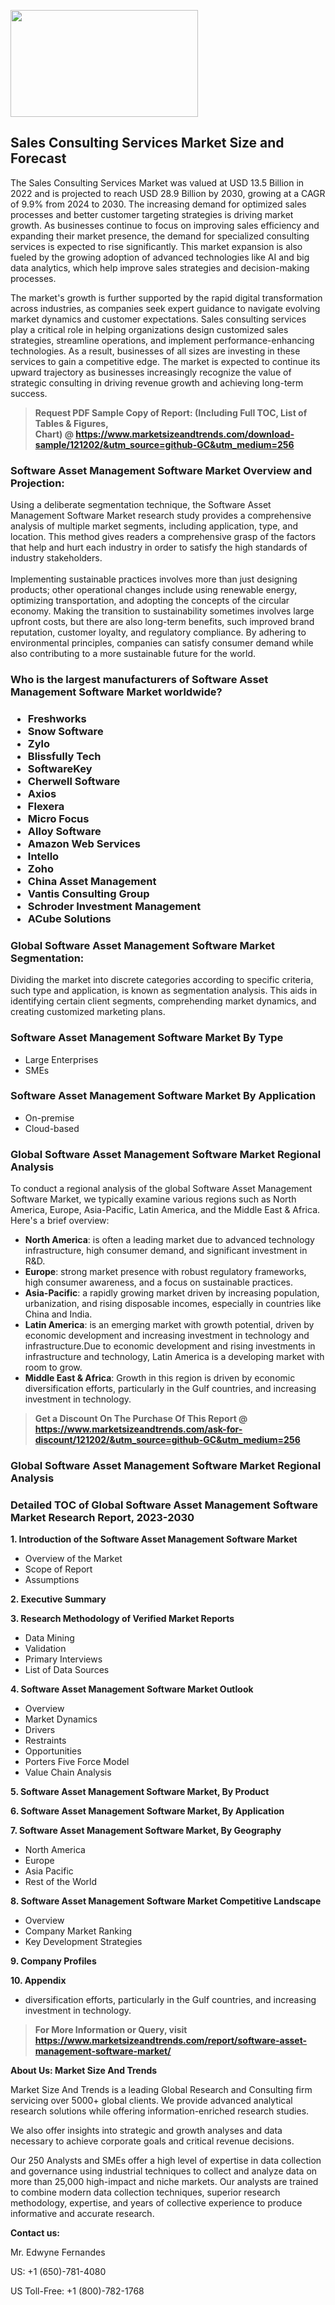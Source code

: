 <p><img class="alignnone size-medium wp-image-20088" src="https://ffe5etoiles.com/wp-content/uploads/2024/12/MST1-300x171.png" alt="" width="300" height="171" /></p><h2>Sales Consulting Services Market Size and Forecast</h2><p>The Sales Consulting Services Market was valued at USD 13.5 Billion in 2022 and is projected to reach USD 28.9 Billion by 2030, growing at a CAGR of 9.9% from 2024 to 2030. The increasing demand for optimized sales processes and better customer targeting strategies is driving market growth. As businesses continue to focus on improving sales efficiency and expanding their market presence, the demand for specialized consulting services is expected to rise significantly. This market expansion is also fueled by the growing adoption of advanced technologies like AI and big data analytics, which help improve sales strategies and decision-making processes.</p><p>The market's growth is further supported by the rapid digital transformation across industries, as companies seek expert guidance to navigate evolving market dynamics and customer expectations. Sales consulting services play a critical role in helping organizations design customized sales strategies, streamline operations, and implement performance-enhancing technologies. As a result, businesses of all sizes are investing in these services to gain a competitive edge. The market is expected to continue its upward trajectory as businesses increasingly recognize the value of strategic consulting in driving revenue growth and achieving long-term success.</p></p><blockquote id="" class=""><strong>Request PDF Sample Copy of Report: (Including Full TOC, List of Tables &amp; Figures, Chart)&nbsp;@&nbsp;<strong><a href="https://www.marketsizeandtrends.com/download-sample/121202/&utm_source=github-GC&utm_medium=256" target="_blank">https://www.marketsizeandtrends.com/download-sample/121202/&utm_source=github-GC&utm_medium=256</a></strong></strong></blockquote><h3 id="" class="">Software Asset Management Software Market&nbsp;Overview and Projection:</h3><p id="" class="">Using a deliberate segmentation technique, the Software Asset Management Software Market research study provides a comprehensive analysis of multiple market segments, including application, type, and location. This method gives readers a comprehensive grasp of the factors that help and hurt each industry in order to satisfy the high standards of industry stakeholders. <br /> <br />Implementing sustainable practices involves more than just designing products; other operational changes include using renewable energy, optimizing transportation, and adopting the concepts of the circular economy. Making the transition to sustainability sometimes involves large upfront costs, but there are also long-term benefits, such improved brand reputation, customer loyalty, and regulatory compliance. By adhering to environmental principles, companies can satisfy consumer demand while also contributing to a more sustainable future for the world.</p><h3 id="" class="">Who is the largest manufacturers of&nbsp;Software Asset Management Software Market worldwide?</h3><h3 class=""><p><ul><li>Freshworks </li><li> Snow Software </li><li> Zylo </li><li> Blissfully Tech </li><li> SoftwareKey </li><li> Cherwell Software </li><li> Axios </li><li> Flexera </li><li> Micro Focus </li><li> Alloy Software </li><li> Amazon Web Services </li><li> Intello </li><li> Zoho </li><li> China Asset Management </li><li> Vantis Consulting Group </li><li> Schroder Investment Management </li><li> ACube Solutions</li></ul></p></h3><h3 id="" class="">Global&nbsp;Software Asset Management Software Market Segmentation:</h3><p id="" class="">Dividing the market into discrete categories according to specific criteria, such type and application, is known as segmentation analysis. This aids in identifying certain client segments, comprehending market dynamics, and creating customized marketing plans.</p><h3 id="" class="">Software Asset Management Software Market&nbsp;By Type</h3><p><p><ul><li>Large Enterprises </li><li> SMEs</p></li></ul></p></p><h3 id="" class="">Software Asset Management Software Market&nbsp;By Application</h3><p class=""><p><ul><li>On-premise </li><li> Cloud-based</li></ul></p></p><h3 id="" class="">Global Software Asset Management Software Market Regional Analysis</h3><p id="" class="">To conduct a regional analysis of the global Software Asset Management Software Market, we typically examine various regions such as North America, Europe, Asia-Pacific, Latin America, and the Middle East &amp; Africa. Here's a brief overview:</p><ul><li><strong>North America</strong>: is often a leading market due to advanced technology infrastructure, high consumer demand, and significant investment in R&amp;D.</li><li><strong>Europe</strong>: strong market presence with robust regulatory frameworks, high consumer awareness, and a focus on sustainable practices.</li><li><strong>Asia-Pacific</strong>: a rapidly growing market driven by increasing population, urbanization, and rising disposable incomes, especially in countries like China and India.</li><li><strong>Latin America</strong>: is an emerging market with growth potential, driven by economic development and increasing investment in technology and infrastructure.Due to economic development and rising investments in infrastructure and technology, Latin America is a developing market with room to grow.</li><li><strong>Middle East &amp; Africa</strong>: Growth in this region is driven by economic diversification efforts, particularly in the Gulf countries, and increasing investment in technology.</li></ul><blockquote id="" class=""><strong>Get a Discount On The Purchase Of This Report @ <strong><a href="https://www.marketsizeandtrends.com/ask-for-discount/121202/&utm_source=github-GC&utm_medium=256" target="_blank">https://www.marketsizeandtrends.com/ask-for-discount/121202/&utm_source=github-GC&utm_medium=256</a></strong></strong></blockquote><h3 id="" class="">Global Software Asset Management Software Market Regional Analysis</h3><h3 id="" class="">Detailed TOC of Global Software Asset Management Software Market Research Report, 2023-2030</h3><p id="" class=""><strong>1. Introduction of the Software Asset Management Software Market</strong></p><ul><li>Overview of the Market</li><li>Scope of Report</li><li>Assumptions</li></ul><p id="" class=""><strong>2. Executive Summary</strong></p><p id="" class=""><strong>3. Research Methodology of Verified Market Reports</strong></p><ul><li>Data Mining</li><li>Validation</li><li>Primary Interviews</li><li>List of Data Sources</li></ul><p id="" class=""><strong>4. Software Asset Management Software Market Outlook</strong></p><ul><li>Overview</li><li>Market Dynamics</li><li>Drivers</li><li>Restraints</li><li>Opportunities</li><li>Porters Five Force Model</li><li>Value Chain Analysis</li></ul><p id="" class=""><strong>5. Software Asset Management Software Market, By Product</strong></p><p id="" class=""><strong>6. Software Asset Management Software Market, By Application</strong></p><p id="" class=""><strong>7. Software Asset Management Software Market, By Geography</strong></p><ul><li>North America</li><li>Europe</li><li>Asia Pacific</li><li>Rest of the World</li></ul><p id="" class=""><strong>8. Software Asset Management Software Market Competitive Landscape</strong></p><ul><li>Overview</li><li>Company Market Ranking</li><li>Key Development Strategies</li></ul><p id="" class=""><strong>9. Company Profiles</strong></p><p id="" class=""><strong>10. Appendix</strong></p><ul><li>diversification efforts, particularly in the Gulf countries, and increasing investment in technology.</li></ul><blockquote id="" class=""><strong>For More Information or Query, visit <strong><strong><a href="https://www.marketsizeandtrends.com/report/software-asset-management-software-market/" target="_blank">https://www.marketsizeandtrends.com/report/software-asset-management-software-market/</a></strong></strong></strong></blockquote><p id="" class=""><strong>About Us: Market Size And Trends</strong></p><p id="" class="">Market Size And Trends is a leading Global Research and Consulting firm servicing over 5000+ global clients. We provide advanced analytical research solutions while offering information-enriched research studies.</p><p id="" class="">We also offer insights into strategic and growth analyses and data necessary to achieve corporate goals and critical revenue decisions.</p><p id="" class="">Our 250 Analysts and SMEs offer a high level of expertise in data collection and governance using industrial techniques to collect and analyze data on more than 25,000 high-impact and niche markets. Our analysts are trained to combine modern data collection techniques, superior research methodology, expertise, and years of collective experience to produce informative and accurate research.</p><p id="" class=""><strong>Contact us:</strong></p><p id="" class="">Mr. Edwyne Fernandes</p><p id="" class="">US: +1 (650)-781-4080</p><p id="" class="">US Toll-Free: +1 (800)-782-1768</p>
